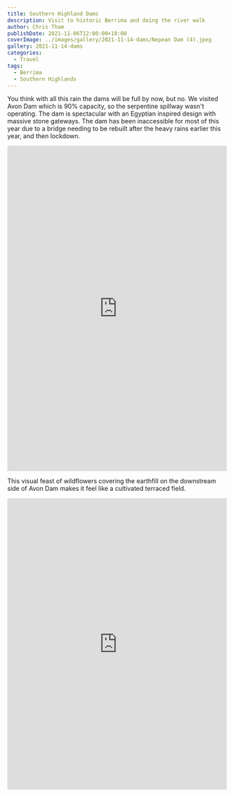 ```yaml
---
title: Southern Highland Dams
description: Visit to historic Berrima and doing the river walk
author: Chris Tham
publishDate: 2021-11-06T12:00:00+10:00
coverImage: ../images/gallery/2021-11-14-dams/Nepean Dam (4).jpeg
gallery: 2021-11-14-dams
categories:
  - Travel
tags:
  - Berrima
  - Southern Highlands
---
```

You think with all this rain the dams will be full by now, but no. We visited Avon Dam which is 90% capacity, so the serpentine spillway wasn't operating. The dam is spectacular with an Egyptian inspired design with massive stone gateways. The dam has been inaccessible for most of this year due to a bridge needing to be rebuilt after the heavy rains earlier this year, and then lockdown.

<iframe src="https://www.facebook.com/plugins/post.php?href=https%3A%2F%2Fwww.facebook.com%2Fchris1.tham%2Fposts%2Fpfbid029tqWoRWsBuyigNYUig8zdsY9AngWwjfaenfxU4tKpypQtEXhVyzrFp4pmyjgBjynl&show_text=true&width=500" width="500" height="742" style="border:none;overflow:hidden" scrolling="no" frameborder="0" allowfullscreen="true" allow="autoplay; clipboard-write; encrypted-media; picture-in-picture; web-share"></iframe>

This visual feast of wildflowers covering the earthfill on the downstream side of Avon Dam makes it feel like a cultivated terraced field.

<iframe src="https://www.facebook.com/plugins/post.php?href=https%3A%2F%2Fwww.facebook.com%2Fchris1.tham%2Fposts%2Fpfbid0hujifNXurMaWFcM1kjCq4B8ifmwcKpqSFG3jzFFQ355Mf2YC28UwUGBjvz7pgNwMl&show_text=true&width=500" width="500" height="665" style="border:none;overflow:hidden" scrolling="no" frameborder="0" allowfullscreen="true" allow="autoplay; clipboard-write; encrypted-media; picture-in-picture; web-share"></iframe>

